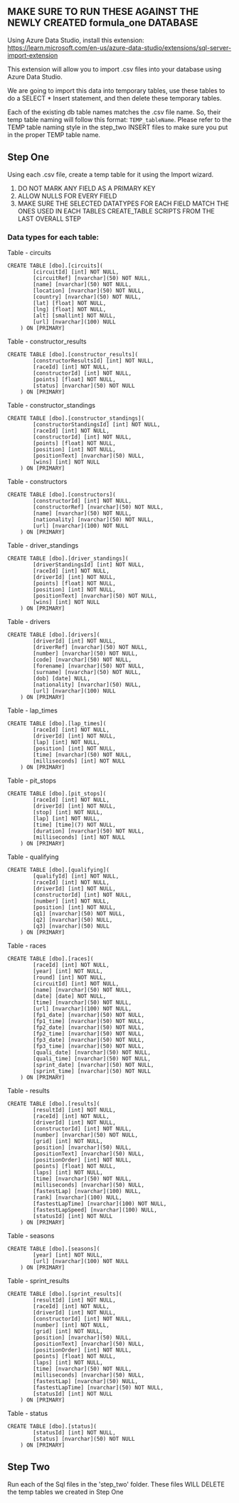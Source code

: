 ## MAKE SURE TO RUN THESE AGAINST THE NEWLY CREATED formula_one DATABASE

Using Azure Data Studio, install this extension:
https://learn.microsoft.com/en-us/azure-data-studio/extensions/sql-server-import-extension

This extension will allow you to import .csv files into your database using Azure Data Studio.

We are going to import this data into temporary tables, use these tables to do a SELECT * Insert statement, and then delete these temporary tables.

Each of the existing db table names matches the .csv file name.
So, their temp table naming will follow this format: `TEMP_tableName`.
Please refer to the TEMP table naming style in the step_two INSERT files to make sure you put in the proper TEMP table name.

## Step One
Using each .csv file, create a temp table for it using the Import wizard.
1. DO NOT MARK ANY FIELD AS A PRIMARY KEY 
2. ALLOW NULLS FOR EVERY FIELD
3. MAKE SURE THE SELECTED DATATYPES FOR EACH FIELD MATCH THE ONES USED IN EACH TABLES CREATE_TABLE SCRIPTS FROM THE LAST OVERALL STEP

### Data types for each table:

Table - circuits
```
CREATE TABLE [dbo].[circuits](
        [circuitId] [int] NOT NULL,
        [circuitRef] [nvarchar](50) NOT NULL,
        [name] [nvarchar](50) NOT NULL,
        [location] [nvarchar](50) NOT NULL,
        [country] [nvarchar](50) NOT NULL,
        [lat] [float] NOT NULL,
        [lng] [float] NOT NULL,
        [alt] [smallint] NOT NULL,
        [url] [nvarchar](100) NULL
	) ON [PRIMARY]
```

Table - constructor_results
```
CREATE TABLE [dbo].[constructor_results](
        [constructorResultsId] [int] NOT NULL,
        [raceId] [int] NOT NULL,
        [constructorId] [int] NOT NULL,
        [points] [float] NOT NULL,
        [status] [nvarchar](50) NOT NULL
    ) ON [PRIMARY]
```

Table - constructor_standings
```
CREATE TABLE [dbo].[constructor_standings](
        [constructorStandingsId] [int] NOT NULL,
        [raceId] [int] NOT NULL,
        [constructorId] [int] NOT NULL,
        [points] [float] NOT NULL,
        [position] [int] NOT NULL,
        [positionText] [nvarchar](50) NULL,
        [wins] [int] NOT NULL
    ) ON [PRIMARY]
```

Table - constructors
```
CREATE TABLE [dbo].[constructors](
        [constructorId] [int] NOT NULL,
        [constructorRef] [nvarchar](50) NOT NULL,
        [name] [nvarchar](50) NOT NULL,
        [nationality] [nvarchar](50) NOT NULL,
        [url] [nvarchar](100) NOT NULL
    ) ON [PRIMARY]
```

Table - driver_standings
```
CREATE TABLE [dbo].[driver_standings](
        [driverStandingsId] [int] NOT NULL,
        [raceId] [int] NOT NULL,
        [driverId] [int] NOT NULL,
        [points] [float] NOT NULL,
        [position] [int] NOT NULL,
        [positionText] [nvarchar](50) NOT NULL,
        [wins] [int] NOT NULL
    ) ON [PRIMARY]
```

Table - drivers
```
CREATE TABLE [dbo].[drivers](
        [driverId] [int] NOT NULL,
        [driverRef] [nvarchar](50) NOT NULL,
        [number] [nvarchar](50) NOT NULL,
        [code] [nvarchar](50) NOT NULL,
        [forename] [nvarchar](50) NOT NULL,
        [surname] [nvarchar](50) NOT NULL,
        [dob] [date] NULL,
        [nationality] [nvarchar](50) NULL,
        [url] [nvarchar](100) NULL
    ) ON [PRIMARY]
```

Table - lap_times
```
CREATE TABLE [dbo].[lap_times](
        [raceId] [int] NOT NULL,
        [driverId] [int] NOT NULL,
        [lap] [int] NOT NULL,
        [position] [int] NOT NULL,
        [time] [nvarchar](50) NOT NULL,
        [milliseconds] [int] NOT NULL
    ) ON [PRIMARY]
```

Table - pit_stops
```
CREATE TABLE [dbo].[pit_stops](
        [raceId] [int] NOT NULL,
        [driverId] [int] NOT NULL,
        [stop] [int] NOT NULL,
        [lap] [int] NOT NULL,
        [time] [time](7) NOT NULL,
        [duration] [nvarchar](50) NOT NULL,
        [milliseconds] [int] NOT NULL
    ) ON [PRIMARY]
```

Table - qualifying
```
CREATE TABLE [dbo].[qualifying](
        [qualifyId] [int] NOT NULL,
        [raceId] [int] NOT NULL,
        [driverId] [int] NOT NULL,
        [constructorId] [int] NOT NULL,
        [number] [int] NOT NULL,
        [position] [int] NOT NULL,
        [q1] [nvarchar](50) NOT NULL,
        [q2] [nvarchar](50) NULL,
        [q3] [nvarchar](50) NULL
    ) ON [PRIMARY]
```

Table - races
```
CREATE TABLE [dbo].[races](
        [raceId] [int] NOT NULL,
        [year] [int] NOT NULL,
        [round] [int] NOT NULL,
        [circuitId] [int] NOT NULL,
        [name] [nvarchar](50) NOT NULL,
        [date] [date] NOT NULL,
        [time] [nvarchar](50) NOT NULL,
        [url] [nvarchar](100) NOT NULL,
        [fp1_date] [nvarchar](50) NOT NULL,
        [fp1_time] [nvarchar](50) NOT NULL,
        [fp2_date] [nvarchar](50) NOT NULL,
        [fp2_time] [nvarchar](50) NOT NULL,
        [fp3_date] [nvarchar](50) NOT NULL,
        [fp3_time] [nvarchar](50) NOT NULL,
        [quali_date] [nvarchar](50) NOT NULL,
        [quali_time] [nvarchar](50) NOT NULL,
        [sprint_date] [nvarchar](50) NOT NULL,
        [sprint_time] [nvarchar](50) NOT NULL
    ) ON [PRIMARY]
```

Table - results
```
CREATE TABLE [dbo].[results](
        [resultId] [int] NOT NULL,
        [raceId] [int] NOT NULL,
        [driverId] [int] NOT NULL,
        [constructorId] [int] NOT NULL,
        [number] [nvarchar](50) NOT NULL,
        [grid] [int] NOT NULL,
        [position] [nvarchar](50) NULL,
        [positionText] [nvarchar](50) NULL,
        [positionOrder] [int] NOT NULL,
        [points] [float] NOT NULL,
        [laps] [int] NOT NULL,
        [time] [nvarchar](50) NOT NULL,
        [milliseconds] [nvarchar](50) NULL,
        [fastestLap] [nvarchar](100) NULL,
        [rank] [nvarchar](100) NULL,
        [fastestLapTime] [nvarchar](100) NOT NULL,
        [fastestLapSpeed] [nvarchar](100) NULL,
        [statusId] [int] NOT NULL
    ) ON [PRIMARY]
```

Table - seasons
```
CREATE TABLE [dbo].[seasons](
        [year] [int] NOT NULL,
        [url] [nvarchar](100) NOT NULL
    ) ON [PRIMARY]
```

Table - sprint_results
```
CREATE TABLE [dbo].[sprint_results](
        [resultId] [int] NOT NULL,
        [raceId] [int] NOT NULL,
        [driverId] [int] NOT NULL,
        [constructorId] [int] NOT NULL,
        [number] [int] NOT NULL,
        [grid] [int] NOT NULL,
        [position] [nvarchar](50) NULL,
        [positionText] [nvarchar](50) NULL,
        [positionOrder] [int] NOT NULL,
        [points] [float] NOT NULL,
        [laps] [int] NOT NULL,
        [time] [nvarchar](50) NOT NULL,
        [milliseconds] [nvarchar](50) NULL,
        [fastestLap] [nvarchar](50) NULL,
        [fastestLapTime] [nvarchar](50) NOT NULL,
        [statusId] [int] NOT NULL
    ) ON [PRIMARY]
```

Table - status
```
CREATE TABLE [dbo].[status](
        [statusId] [int] NOT NULL,
        [status] [nvarchar](50) NOT NULL
    ) ON [PRIMARY]
```

## Step Two
Run each of the Sql files in the 'step_two' folder.
These files WILL DELETE the temp tables we created in Step One








